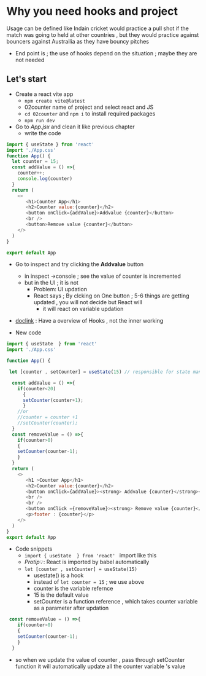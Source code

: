 # Why you need hooks and project 

Usage can be defined like Indain cricket would practice a pull shot if the match was going to held at other countries , but they would practice against bouncers against Austrailia as they have bouncy pitches
- End point is ; the use of hooks depend on the situation ; maybe they are not needed 

## Let's start

- Create a react vite app 
  - `npm create vite@latest`
  - 02counter name of project and select react and JS
  -  `cd 02counter` and `npm i` to install required packages
  - `npm run dev`
- Go to _App.jsx_ and clean it like previous chapter
  - write the code
```js
import { useState } from 'react'
import './App.css'
function App() {
  let counter = 15;
  const addValue = () =>{
    counter++;
    console.log(counter)
  }
  return (
    <>
       <h1>Counter App</h1>
       <h2>Counter value:{counter}</h2>
       <button onClick={addValue}>Addvalue {counter}</button>
       <br />
       <button>Remove value {counter}</button>
    </>
  )
}

export default App

``` 
- Go to inspect and try clicking the **Addvalue** button 
  - in inspect ->console ; see the value of counter is incremented
  - but in the UI ; it is not 
     - Problem: UI updation 
     - React says ; By clcking on One button ; 5-6 things are getting updated , you will not decide but React will 
       - it will react on variable updation
- [doclink](https://github.com/facebook/react/blob/main/packages/react/src/ReactHooks.js) : Have a overview of Hooks , not the inner working

- New code
```js
import { useState  } from 'react'
import './App.css'

function App() {

 let [counter , setCounter] = useState(15) // responsible for state management , dom proagation

  const addValue = () =>{
    if(counter<20)
      {
      setCounter(counter+1);
      }
    //or
    //counter = counter +1
    //setCounter(counter);
  }
  const removeValue = () =>{
    if(counter>0)
    {
    setCounter(counter-1);
    }
  }
  return (
    <>
       <h1 >Counter App</h1>
       <h2>Counter value:{counter}</h2>
       <button onClick={addValue}><strong> Addvalue {counter}</strong></button>
       <br />
       <br />
       <button onClick ={removeValue}><strong> Remove value {counter}</strong></button>
       <p>footer : {counter}</p>
    </>
  )
}
export default App
```

- Code snippets 
  - `import { useState  } from 'react' ` import like this
  - $Protip💡$: React is imported by babel automatically
  - `let [counter , setCounter] = useState(15) `
     - usestate() is a hook
     - instead of `let counter = 15` ; we use above
     - counter is the variable refernce 
     - 15 is the default value
     - setCounter is a function reference , which takes counter variable as a parameter after updation
```js
 const removeValue = () =>{
    if(counter>0)
    {
    setCounter(counter-1);
    }
  }
```
- so when we update the value of counter , pass through setCounter function it will automatically update all the counter variable 's value 
